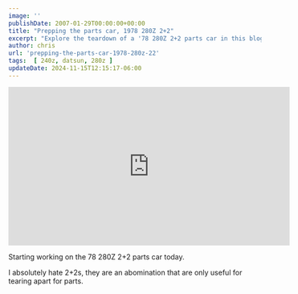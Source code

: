 ```yaml
---
image: ''
publishDate: 2007-01-29T00:00:00+00:00
title: "Prepping the parts car, 1978 280Z 2+2"
excerpt: "Explore the teardown of a '78 280Z 2+2 parts car in this blog post, showcasing its utility despite personal dislike for the model."
author: chris
url: 'prepping-the-parts-car-1978-280z-22'
tags:  [ 240z, datsun, 280z ] 
updateDate: 2024-11-15T12:15:17-06:00
---
```


<iframe width="560" height="315" src="https://www.youtube.com/embed/qk2g8DB8lDo?si=4mK2OhY0Nnla5i2F" title="YouTube video player" frameborder="0" allow="accelerometer; autoplay; clipboard-write; encrypted-media; gyroscope; picture-in-picture; web-share" referrerpolicy="strict-origin-when-cross-origin" allowfullscreen></iframe>

Starting working on the 78 280Z 2+2 parts car today.

I absolutely hate 2+2s, they are an abomination that are only useful for tearing apart for parts.
